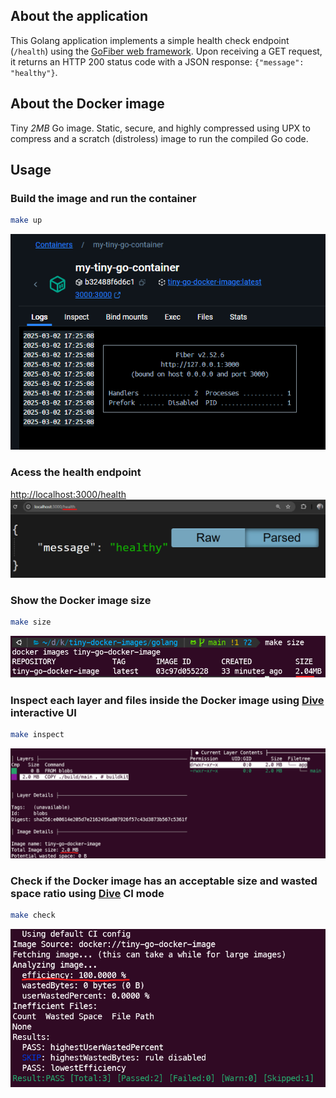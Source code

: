 ## About the application
This Golang application implements a simple health check endpoint (`/health`) using the [GoFiber web framework](https://github.com/gofiber/fiber). Upon receiving a GET request, it returns an HTTP 200 status code with a JSON response: `{"message": "healthy"}`.

## About the Docker image
Tiny *2MB* Go image. Static, secure, and highly compressed using UPX to compress and a scratch (distroless) image to run the compiled Go code.

## Usage
### Build the image and run the container
```bash
make up
```
![Running Container](assets/images/running-container.png)

### Acess the health endpoint
[http://localhost:3000/health](http://localhost:3000/health)
![Health Endpoint](assets/images/health-endpoint.png)

### Show the Docker image size
```bash
make size
```
![Image Size](assets/images/image-size.png)

### Inspect each layer and files inside the Docker image using [Dive](https://github.com/wagoodman/dive) interactive UI
```bash
make inspect
```
![Image Inspect](assets/images/image-inspect.png)

### Check if the Docker image has an acceptable size and wasted space ratio using [Dive](https://github.com/wagoodman/dive) CI mode
```bash
make check
```
![Image Check](assets/images/image-check.png)
